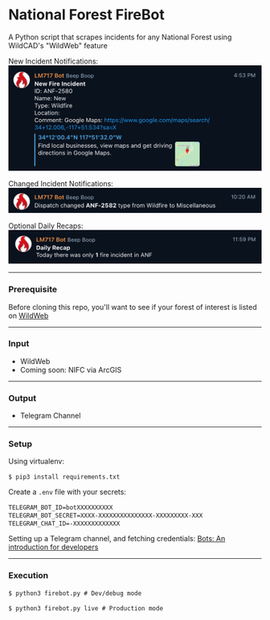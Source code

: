 # National Forest FireBot
A Python script that scrapes incidents for any National Forest using WildCAD's "WildWeb" feature


New Incident Notifications:
![Screenshot](https://github.com/acceptableEngineering/nf-firebot/blob/main/.github/README-images/Telegram-Notif.png?raw=true)

Changed Incident Notifications:
![Screenshot](https://github.com/acceptableEngineering/nf-firebot/blob/main/.github/README-images/Telegram-Change-Notif.png?raw=true)

Optional Daily Recaps:
![Screenshot](https://github.com/acceptableEngineering/nf-firebot/blob/main/.github/README-images/Telegram-Daily-Recap.png?raw=true)

---

### Prerequisite
Before cloning this repo, you'll want to see if your forest of interest is listed on [WildWeb](http://www.wildcad.net/WildCADWeb.asp)

---

### Input
- WildWeb
- Coming soon: NIFC via ArcGIS

---

### Output
- Telegram Channel

---

### Setup
Using virtualenv:
```
$ pip3 install requirements.txt
```
Create a `.env` file with your secrets:
```
TELEGRAM_BOT_ID=botXXXXXXXXXX
TELEGRAM_BOT_SECRET=XXXX-XXXXXXXXXXXXXXX-XXXXXXXXX-XXX
TELEGRAM_CHAT_ID=-XXXXXXXXXXXXX
```

Setting up a Telegram channel, and fetching credentials: [Bots: An introduction for developers](https://core.telegram.org/bots/#3-how-do-i-create-a-bot)

---

### Execution
```
$ python3 firebot.py # Dev/debug mode
```
```
$ python3 firebot.py live # Production mode
```